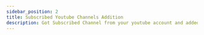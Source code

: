 ```yaml
---
sidebar_position: 2
title: Subscribed Youtube Channels Addition
description: Got Subscribed Channel from your youtube account and added/updated its details to your youtube channels notion database
---
```


